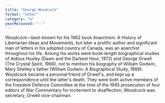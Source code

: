 ```yaml
---
title: "George Woodcock"
format: "other"
category: "w"
yearReleased: "--"
---
```

Woodcock—best-known for his 1962 book Anarchism: A  History of Libertarian Ideas and Movements, but later a prolific author and  significant man of letters in his adopted country of Canada, was an anarchist  throughout his life. Among his works were book-length biographical studies of  Aldous Huxley (Dawn and the Darkest Hour, 1972) and George Orwell (The  Crystal Spirit, 1966), not to mention his biography of William  Godwin, Mary Shelley's father (William Godwin: A Biographical Study,  1989). Woodcock became a personal friend of Orwell's, and kept up a  correspondence until the latter's death. They were both active members of the  Freedom Defence Committee at the time of the 1945 prosecution of four editors of War Commentary for incitement to disaffection; Woodcock was secretary,  Orwell vice-chairman.
 
